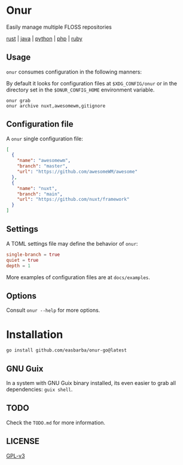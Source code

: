 <!--
Onur is free software: you can redistribute it and/or modify
it under the terms of the GNU General Public License as published by
the Free Software Foundation, either version 3 of the License, or
(at your option) any later version.

Onur is distributed in the hope that it will be useful,
but WITHOUT ANY WARRANTY; without even the implied warranty of
MERCHANTABILITY or FITNESS FOR A PARTICULAR PURPOSE.  See the
GNU General Public License for more details.

You should have received a copy of the GNU General Public License
along with Onur. If not, see <https://www.gnu.org/licenses/>.
-->

# Onur

Easily manage multiple FLOSS repositories

[rust](https://github.com/easbarba/onur-rust) | [java](https://github.com/easbarba/onur-java) | [python](https://github.com/easbarba/onur-python) | [php](https://github.com/easbarba/onur-php) | [ruby](https://github.com/easbarba/onur-ruby)

## Usage

`onur` consumes configuration in the following manners:

By default it looks for configuration files at `$XDG_CONFIG/onur` or in the
directory set in the `$ONUR_CONFIG_HOME` environment variable.

```shell
onur grab
onur archive nuxt,awesomewm,gitignore
```

<!-- Of course, a `JSON` configuration file can provide projects; -->

<!-- ```shell -->
<!-- onur grab --json ~/Downloads/misc.json -->
<!-- ``` -->

<!-- or it consumes even a REST API `JSON` resource providing all the projects. -->

<!-- ```shell -->
<!-- onur grab --api localhost:5000/configs -->
<!-- ``` -->

<!-- PS: an API example is at: https://github.com/easbarba/onur_api. -->

## Configuration file

A `onur` single configuration file:

```json
[
  {
    "name": "awesomewm",
    "branch": "master",
    "url": "https://github.com/awesomeWM/awesome"
  },
  {
    "name": "nuxt",
    "branch": "main",
    "url": "https://github.com/nuxt/framework"
  }
]
```

## Settings

A TOML settings file may define the behavior of `onur`:

```toml
single-branch = true
quiet = true
depth = 1
```

More examples of configuration files are at `docs/examples`.

## Options

Consult `onur --help` for more options.

# Installation

`go install github.com/easbarba/onur-go@latest`

## GNU Guix

In a system with GNU Guix binary installed, its even easier to grab all
dependencies: `guix shell`.

## TODO

Check the `TODO.md` for more information.

## LICENSE

[GPL-v3](https://www.gnu.org/licenses/gpl-3.0.en.html)
